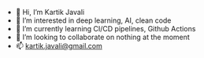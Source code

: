 - 👋 Hi, I’m Kartik Javali
- 👀 I’m interested in deep learning, AI, clean code
- 🌱 I’m currently learning CI/CD pipelines, Github Actions
- 💞️ I’m looking to collaborate on nothing at the moment
- 📫 kartik.javali@gmail.com


